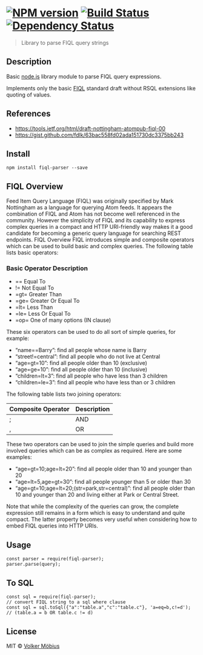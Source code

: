 #  [![NPM version][npm-image]][npm-url] [![Build Status][travis-image]][travis-url] [![Dependency Status][daviddm-url]][daviddm-image]

> Library to parse FIQL query strings

## Description

Basic [node.js] library module to parse FIQL query expressions.

Implements only the basic [FIQL] standard draft without RSQL extensions like quoting of values.

## References

* https://tools.ietf.org/html/draft-nottingham-atompub-fiql-00
* https://gist.github.com/fdlk/63bac558fd02ada151730dc3375bb243

## Install

	npm install fiql-parser --save
	
## FIQL Overview


Feed Item Query Language (FIQL) was originally specified by Mark Nottingham as a language for querying Atom feeds. It appears the combination of FIQL and Atom has not become well referenced in the community. However the simplicity of FIQL and its capability to express complex queries in a compact and HTTP URI-friendly way makes it a good candidate for becoming a generic query language for searching REST endpoints.
FIQL Overview
FIQL introduces simple and composite operators which can be used to build basic and complex queries. The following table lists basic operators:

### Basic Operator	Description
- ==	Equal To
- !=	Not Equal To
- =gt=	Greater Than
- =ge=	Greater Or Equal To
- =lt=	Less Than
- =le=	Less Or Equal To 
- =op=	One of many options (IN clause) 

These six operators can be used to do all sort of simple queries, for example:
- “name==Barry”: find all people whose name is Barry
- “street!=central”: find all people who do not live at Central
- “age=gt=10”: find all people older than 10 (exclusive)
- “age=ge=10”: find all people older than 10 (inclusive)
- “children=lt=3”: find all people who have less than 3 children
- “children=le=3”: find all people who have less than or 3 children

The following table lists two joining operators:

| Composite Operator  | Description|
| ------------- | ------------- |
| ;  | AND |
| ,  | OR |



These two operators can be used to join the simple queries and build more involved queries which can be as complex as required. Here are some examples:
- “age=gt=10;age=lt=20”: find all people older than 10 and younger than 20
- “age=lt=5,age=gt=30”: find all people younger than 5 or older than 30
- “age=gt=10;age=lt=20;(str=park,str=central)”: find all people older than 10 and younger than 20 and living either at Park or Central Street.

Note that while the complexity of the queries can grow, the complete expression still remains in a form which is easy to understand and quite compact. The latter property becomes very useful when considering how to embed FIQL queries into HTTP URIs. 
	
## Usage

	const parser = require(fiql-parser);
	parser.parse(query);
	
## To SQL
	const sql = require(fiql-parser);
    // convert FIQL string to a sql where clause
    const sql = sql.toSql({"a":"table.a","c":"table.c"}, 'a=eq=b,c!=d');
    // (table.a = b OR table.c != d)
	

## License

MIT © [Volker Möbius]()

[npm-url]: https://npmjs.org/package/fiql-parser
[npm-image]: https://badge.fury.io/js/fiql-parser.svg
[travis-url]: https://travis-ci.org/vmoebius/node-fiql-parser
[travis-image]: https://travis-ci.org/vmoebius/node-fiql-parser.svg?branch=master
[daviddm-url]: https://david-dm.org/vmoebius/node-fiql-parser.svg?theme=shields.io
[daviddm-image]: https://david-dm.org/vmoebius/node-fiql-parser
[node.js]: https://nodejs.org
[FIQL]: https://tools.ietf.org/html/draft-nottingham-atompub-fiql-00
